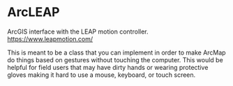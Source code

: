 ArcLEAP
=======

ArcGIS interface with the LEAP motion controller.
https://www.leapmotion.com/

This is meant to be a class that you can implement in order to make ArcMap 
do things based on gestures without touching the computer.  This would be
helpful for field users that may have dirty hands or wearing protective
gloves making it hard to use a mouse, keyboard, or touch screen.
